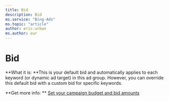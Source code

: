 ```yaml
---
title: Bid
description: Bid
ms.service: "Bing-Ads"
ms.topic: "article"
author: eric-urban
ms.author: eur
---
```


# Bid

**What it is: **This is your default bid and automatically applies to each keyword (or dynamic ad target) in this ad group. However, you can override this default bid with a custom bid for specific keywords.

**Get more info: **    [Set your campaign budget and bid amounts](../hlp_BA_CONC_NewAd_SetCampaignBudgetAndBidAmounts.md)


